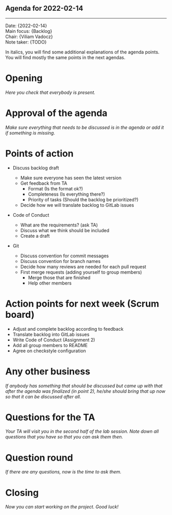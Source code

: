 ## Agenda for 2022-02-14

---

Date:           {2022-02-14}\
Main focus:     {Backlog}\
Chair:          {Viliam Vadocz}\
Note taker:     {TODO}

In italics, you will find some additional explanations of the agenda points. You will find mostly the same points in the next agendas.

# Opening
*Here you check that everybody is present.*

# Approval of the agenda
*Make sure everything that needs to be discussed is in the agenda or add it if something is missing.*

# Points of action

- Discuss backlog draft
    - Make sure everyone has seen the latest version
    - Get feedback from TA
        - Format (Is the format ok?)
        - Completeness (Is everything there?)
        - Priority of tasks (Should the backlog be prioritized?)
    - Decide how we will translate backlog to GitLab issues

- Code of Conduct
    - What are the requirements? (ask TA)
    - Discuss what we think should be included
    - Create a draft

- Git
    - Discuss convention for commit messages
    - Discuss convention for branch names
    - Decide how many reviews are needed for each pull request
    - First merge requests (adding yourself to group members)
        - Merge those that are finished
        - Help other members

# Action points for next week (Scrum board)

- Adjust and complete backlog according to feedback
- Translate backlog into GitLab issues
- Write Code of Conduct (Assignment 2)
- Add all group members to README
- Agree on checkstyle configuration

# Any other business
*If anybody has something that should be discussed but came up with that after the agenda was finalized (in point 2), he/she should bring that up now so that it can be discussed after all.*

# Questions for the TA
*Your TA will visit you in the second half of the lab session. Note down all questions that you have so that you can ask them then.*

# Question round
*If there are any questions, now is the time to ask them.*

# Closing
*Now you can start working on the project. Good luck!*
